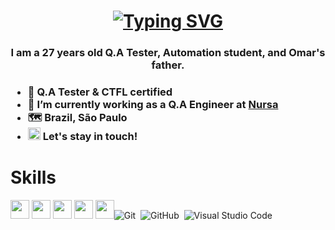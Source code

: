 # <h1 align="center">[![Typing SVG](http://readme-typing-svg.herokuapp.com?color=%2335B0FF&size=30&lines=Hi%2C+I'm+Lucas+Xavier;I'm+a+glitch+hunter)](https://git.io/typing-svg)
 <h3 align="center">I am a 27 years old Q.A Tester, Automation student, and Omar's father. <h3>
 
- 🚀 Q.A Tester & CTFL certified
- 🔭 I’m currently working as a Q.A Engineer at [Nursa]([https://www.cognizant.com/us/en](https://nursa.com/))
- 🗺️ Brazil, São Paulo
-  <a href="https://www.linkedin.com/in/lucasxavierlucas/"><img src="https://cdn.jsdelivr.net/gh/devicons/devicon/icons/linkedin/linkedin-original.svg" width="20" height="20"></a>  Let's stay in touch!  
    


# Skills
<img src="https://dev-to-uploads.s3.amazonaws.com/uploads/articles/6ph50kzxkz28u8jw482l.png" width="30" height="30"> <img src="https://upload.wikimedia.org/wikipedia/commons/thumb/4/4c/Typescript_logo_2020.svg/1024px-Typescript_logo_2020.svg.png" width="30" height="30"> <img src="https://qph.cf2.quoracdn.net/main-qimg-28cadbd02699c25a88e5c78d73c7babc" width="30" height="30"> <img src="https://www.opencodez.com/wp-content/uploads/2019/12/cypress-logo.png" width="30" height="30"> <img src="https://pbs.twimg.com/profile_images/570530522607017984/jERP9IrY_400x400.png" width="30" height="30">![Git](https://img.shields.io/badge/-Git-05122A?style=flat&logo=git)&nbsp;
![GitHub](https://img.shields.io/badge/-GitHub-05122A?style=flat&logo=github)&nbsp;
![Visual Studio Code](https://img.shields.io/badge/-Visual%20Studio%20Code-05122A?style=flat&logo=visual-studio-code&logoColor=007ACC)&nbsp;


